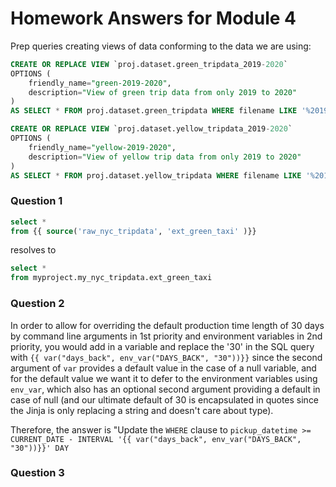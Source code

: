 # Homework Answers for Module 4
Prep queries creating views of data conforming to the data we are using:
```sql
CREATE OR REPLACE VIEW `proj.dataset.green_tripdata_2019-2020`
OPTIONS (
    friendly_name="green-2019-2020",
    description="View of green trip data from only 2019 to 2020"
)
AS SELECT * FROM proj.dataset.green_tripdata WHERE filename LIKE '%2019%' OR filename LIKE '%2020%';

CREATE OR REPLACE VIEW `proj.dataset.yellow_tripdata_2019-2020`
OPTIONS (
    friendly_name="yellow-2019-2020",
    description="View of yellow trip data from only 2019 to 2020"
)
AS SELECT * FROM proj.dataset.yellow_tripdata WHERE filename LIKE '%2019%' OR filename LIKE '%2020%'
```

### Question 1
```sql
select *
from {{ source('raw_nyc_tripdata', 'ext_green_taxi' )}}
```
resolves to
```sql
select *
from myproject.my_nyc_tripdata.ext_green_taxi
```

### Question 2
In order to allow for overriding the default production time length of 30 days by command line arguments in 1st priority and environment variables in 2nd priority, you would add in a variable and replace the '30' in the SQL query with `{{ var("days_back", env_var("DAYS_BACK", "30"))}}` since the second argument of `var` provides a default value in the case of a null variable, and for the default value we want it to defer to the environment variables using `env_var`, which also has an optional second argument providing a default in case of null (and our ultimate default of 30 is encapsulated in quotes since the Jinja is only replacing a string and doesn't care about type). 

Therefore, the answer is "Update the `WHERE` clause to `pickup_datetime >= CURRENT_DATE - INTERVAL '{{ var("days_back", env_var("DAYS_BACK", "30"))}}' DAY`

### Question 3
